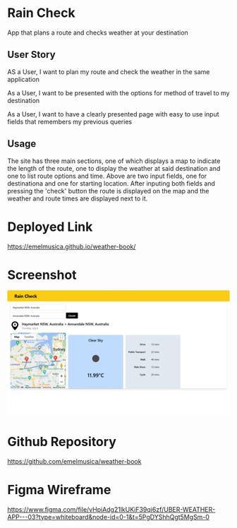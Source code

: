 # Rain Check
App that plans a route and checks weather at your destination

## User Story
AS a User, I want to plan my route and check the weather in the same application

As a User, I want to be presented with the options for method of travel to my destination

As a User, I want to have a clearly presented page with easy to use input fields that remembers my previous queries

## Usage
The site has three main sections, one of which displays a map to indicate the length of the route, one to display the weather at said destination and one to list route options and time.
Above are two input fields, one for destinationa and one for starting location. After inputing both fields and pressing the 'check' button the route is displayed on the map and the weather and route times are displayed next to it.

# Deployed Link
https://emelmusica.github.io/weather-book/

# Screenshot
![screenshot](./assets/screenshot.png)

# Github Repository
https://github.com/emelmusica/weather-book

# Figma Wireframe
https://www.figma.com/file/vHpiAdg21lkUKiF39qi6zf/UBER-WEATHER-APP---03?type=whiteboard&node-id=0-1&t=5PgDYShhQgt5MgSm-0
